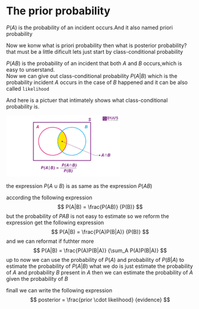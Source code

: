 # The prior probability
$P(A)$ is the probability of an incident occurs.And it also named priori probability

Now we konw what is priori probability then what is posterior probability?  
that must be a little dificult lets just start by class-conditional probability  

$P(AB)$ is the probability of an incident that both $A$ and $B$ occurs,which is easy to unserstand.  
Now we can give out class-conditional probability $P(A|B)$ which is the probability incident $A$ occurs in the case of $B$ happened  and it can be also called `likelihood`

And here is a pictuer that intimately shows what class-conditional probability is.  

![image](Untitled.png)  

the expression $P(A \cup B)$ is as same as the expression $P(AB)$

according the following expression
$$ 
P(A|B) = \frac{P(AB)} {P(B)}
$$
but the probability of $P{AB}$ is not easy to estimate so we reform the expression get the following expression
$$ 
P(A|B) = \frac{P(A)P(B|A)} {P(B)}
$$
and we can reformat if futhter more
$$ 
P(A|B) = \frac{P(A)P(B|A)} {\sum_A P(A)P(B|A)}
$$
up to now we can use the probability of $P(A)$ and probability of $P(B|A)$ to estimate the probability of $P(A|B)$
what we do is just estimate the probability of $A$ and probability $B$ present in $A$ then we can estimate the probability of $A$ given the probability of $B$ 

finall we can write the following expression  
$$ 
posterior = \frac{prior \cdot likelihood} {evidence} 
$$ 
